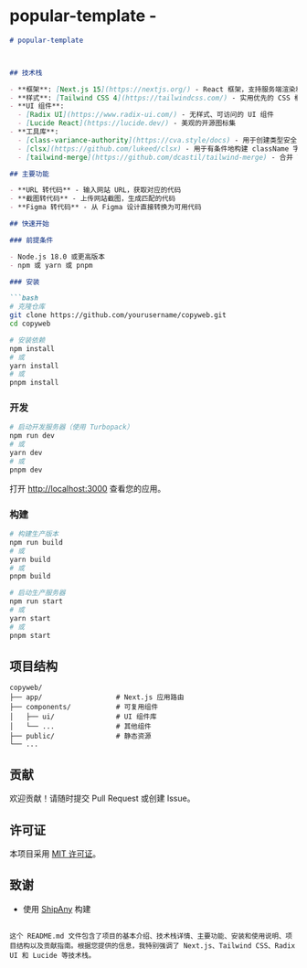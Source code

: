 

# popular-template - 

```markdown:README.md
# popular-template



## 技术栈

- **框架**: [Next.js 15](https://nextjs.org/) - React 框架，支持服务端渲染和静态生成
- **样式**: [Tailwind CSS 4](https://tailwindcss.com/) - 实用优先的 CSS 框架
- **UI 组件**:
  - [Radix UI](https://www.radix-ui.com/) - 无样式、可访问的 UI 组件
  - [Lucide React](https://lucide.dev/) - 美观的开源图标集
- **工具库**:
  - [class-variance-authority](https://cva.style/docs) - 用于创建类型安全的 UI 组件变体
  - [clsx](https://github.com/lukeed/clsx) - 用于有条件地构建 className 字符串
  - [tailwind-merge](https://github.com/dcastil/tailwind-merge) - 合并 Tailwind CSS 类而不会产生冲突

## 主要功能

- **URL 转代码** - 输入网站 URL，获取对应的代码
- **截图转代码** - 上传网站截图，生成匹配的代码
- **Figma 转代码** - 从 Figma 设计直接转换为可用代码

## 快速开始

### 前提条件

- Node.js 18.0 或更高版本
- npm 或 yarn 或 pnpm

### 安装

```bash
# 克隆仓库
git clone https://github.com/yourusername/copyweb.git
cd copyweb

# 安装依赖
npm install
# 或
yarn install
# 或
pnpm install
```

### 开发

```bash
# 启动开发服务器（使用 Turbopack）
npm run dev
# 或
yarn dev
# 或
pnpm dev
```

打开 [http://localhost:3000](http://localhost:3000) 查看您的应用。

### 构建

```bash
# 构建生产版本
npm run build
# 或
yarn build
# 或
pnpm build

# 启动生产服务器
npm run start
# 或
yarn start
# 或
pnpm start
```

## 项目结构

```
copyweb/
├── app/                  # Next.js 应用路由
├── components/           # 可复用组件
│   ├── ui/               # UI 组件库
│   └── ...               # 其他组件
├── public/               # 静态资源
└── ...
```

## 贡献

欢迎贡献！请随时提交 Pull Request 或创建 Issue。

## 许可证

本项目采用 [MIT 许可证](LICENSE)。

## 致谢

- 使用 [ShipAny](https://shipany.io) 构建
```

这个 README.md 文件包含了项目的基本介绍、技术栈详情、主要功能、安装和使用说明、项目结构以及贡献指南。根据您提供的信息，我特别强调了 Next.js、Tailwind CSS、Radix UI 和 Lucide 等技术栈。

